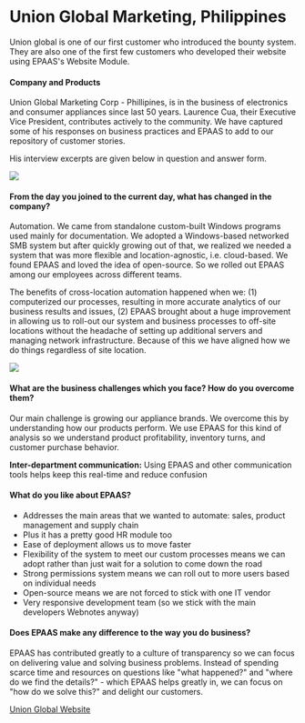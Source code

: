 # Union Global Marketing, Philippines

Union global is one of our first customer who introduced the bounty system. They are also one of the first few customers who developed their website using EPAAS's Website Module.

#### Company and Products

Union Global Marketing Corp - Phillipines, is in the business of electronics and consumer appliances since last 50 years. Laurence Cua, their Executive Vice President, contributes actively to the community. We have captured some of his responses on business practices and EPAAS to add to our repository of customer stories.

His interview excerpts are given below in question and answer form.

<img src="/assets/epaas_com/images/stories/laurence.jpg" class="img-responsive" style="max-width: 300px;">

#### From the day you joined to the current day, what has changed in the company?

Automation. We came from standalone custom-built Windows programs used mainly for documentation.  We  adopted a Windows-based networked SMB system but after quickly growing out of that, we realized we needed a system that was more flexible and location-agnostic, i.e. cloud-based. We found EPAAS and loved the idea of open-source. So we rolled out EPAAS among our employees across different teams.

The benefits of cross-location automation happened when we: (1) computerized our processes, resulting in more accurate analytics of our business results and issues, (2) EPAAS brought about a huge improvement in allowing us to roll-out our system and business processes to off-site locations without the headache of setting up additional servers and managing network infrastructure. Because of this we have aligned how we do things regardless of site location.

<img src="/assets/epaas_com/images/epaas/unionglobal-coffeemaker.jpg" class="img-responsive" style="max-width: 200px;">

#### What are the business challenges which you face? How do you overcome them?

Our main challenge is growing our appliance brands. We overcome this by understanding how our products perform. We use EPAAS for this kind of analysis so we understand product profitability, inventory turns, and customer purchase behavior.

__Inter-department communication:__ Using EPAAS and other communication tools helps keep this real-time and reduce confusion

#### What do you like about EPAAS?

* Addresses the main areas that we wanted to automate: sales, product management and supply chain
* Plus it has a pretty good HR module too
* Ease of deployment allows us to move faster
* Flexibility of the system to meet our custom processes means we can adopt rather than just wait for a solution to come down the road
* Strong permissions system means we can roll out to more users based on individual needs
* Open-source means we are not forced to stick with one IT vendor
* Very responsive development team (so we stick with the main developers Webnotes anyway)

#### Does EPAAS make any difference to the way you do business?
EPAAS has contributed greatly to a culture of transparency so we can focus on delivering value and solving business problems. Instead of spending scarce time and resources on questions like "what happened?" and "where do we find the details?" - which EPAAS helps greatly in, we can focus on "how do we solve this?" and delight our customers.

[Union Global Website](http://www.union.ph/)
